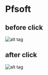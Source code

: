 # Pfsoft
## before click
![alt tag](https://cloud.githubusercontent.com/assets/12141781/22327091/1ac82a72-e3be-11e6-8b8b-2ec847cf4a4e.png)
## after click
![alt tag](https://cloud.githubusercontent.com/assets/12141781/22327162/7efe0002-e3be-11e6-95aa-11d70302287c.png)
